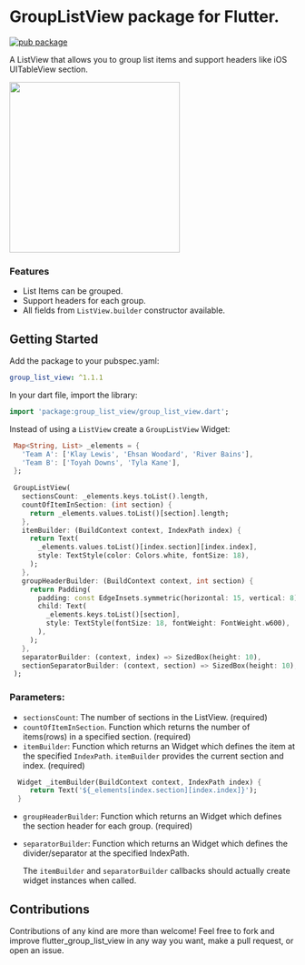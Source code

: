 # GroupListView package for Flutter.

[![pub package](https://img.shields.io/pub/v/group_list_view.svg)](https://pub.dev/packages/group_list_view)

A ListView that allows you to group list items and support headers like iOS UITableView section.

<img src="https://raw.githubusercontent.com/Daniel-Ioannou/flutter_group_list_view/master/assets/ReadMe%20%20Screenshot.png" width="300"> 

### Features
* List Items can be grouped.
* Support headers for each group.
* All fields from `ListView.builder` constructor available.

## Getting Started

 Add the package to your pubspec.yaml:

 ```yaml
 group_list_view: ^1.1.1
 ```
 
 In your dart file, import the library:

 ```Dart
import 'package:group_list_view/group_list_view.dart';
 ``` 
 
 Instead of using a `ListView` create a `GroupListView` Widget:
 
 ```Dart
  Map<String, List> _elements = {
    'Team A': ['Klay Lewis', 'Ehsan Woodard', 'River Bains'],
    'Team B': ['Toyah Downs', 'Tyla Kane'],
  };
  
  GroupListView(
    sectionsCount: _elements.keys.toList().length,
    countOfItemInSection: (int section) {
      return _elements.values.toList()[section].length;
    },
    itemBuilder: (BuildContext context, IndexPath index) {
      return Text(
        _elements.values.toList()[index.section][index.index],
        style: TextStyle(color: Colors.white, fontSize: 18),
      );
    },
    groupHeaderBuilder: (BuildContext context, int section) {
      return Padding(
        padding: const EdgeInsets.symmetric(horizontal: 15, vertical: 8),
        child: Text(
          _elements.keys.toList()[section],
          style: TextStyle(fontSize: 18, fontWeight: FontWeight.w600),
        ),
      );
    },
    separatorBuilder: (context, index) => SizedBox(height: 10),
    sectionSeparatorBuilder: (context, section) => SizedBox(height: 10),
  );
```

### Parameters:
* `sectionsCount`: The number of sections in the ListView. (required)
* `countOfItemInSection`. Function which returns the number of items(rows) in a specified section. (required)
* `itemBuilder`: Function which returns an Widget which defines the item at the specified `IndexPath`. `itemBuilder` provides the current section and index. (required)
```Dart
  Widget _itemBuilder(BuildContext context, IndexPath index) {
     return Text('${_elements[index.section][index.index]}');
  }
```  
* `groupHeaderBuilder`: Function which returns an Widget which defines the section header for each group. (required)
* `separatorBuilder`: Function which returns an Widget which defines the divider/separator at the specified IndexPath.

  The `itemBuilder` and `separatorBuilder` callbacks should actually create widget instances when called. 

## Contributions
Contributions of any kind are more than welcome! Feel free to fork and improve flutter_group_list_view in any way you want, make a pull request, or open an issue.

